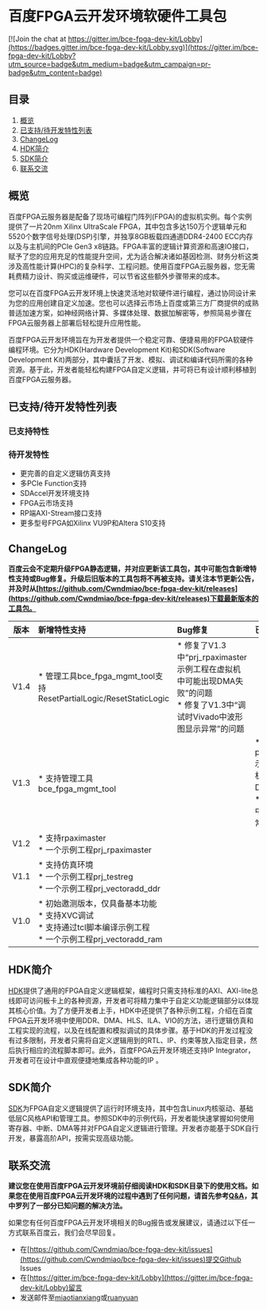 # 百度FPGA云开发环境软硬件工具包

[![Join the chat at https://gitter.im/bce-fpga-dev-kit/Lobby](https://badges.gitter.im/bce-fpga-dev-kit/Lobby.svg)](https://gitter.im/bce-fpga-dev-kit/Lobby?utm_source=badge&utm_medium=badge&utm_campaign=pr-badge&utm_content=badge)

## 目录

1. [概览](#overview)
1. [已支持/待开发特性列表](#featurelist)
1. [ChangeLog](#changelog)
1. [HDK简介](#hdk)
1. [SDK简介](#sdk)
1. [联系交流](#contact)

<a name="overview"></a>
## 概览

百度FPGA云服务器是配备了现场可编程门阵列(FPGA)的虚拟机实例。每个实例提供了一片20nm Xilinx UltraScale FPGA，其中包含多达150万个逻辑单元和5520个数字信号处理(DSP)引擎，并独享8GB板载四通道DDR4-2400 ECC内存以及与主机间的PCIe Gen3 x8链路。FPGA丰富的逻辑计算资源和高速IO接口，赋予了您的应用充足的性能提升空间，尤为适合解决诸如基因检测、财务分析这类涉及高性能计算(HPC)的复杂科学、工程问题。使用百度FPGA云服务器，您无需耗费精力设计、购买或运维硬件，可以节省这些额外步骤带来的成本。

您可以在百度FPGA云开发环境上快速灵活地对软硬件进行编程，通过协同设计来为您的应用创建自定义加速。您也可以选择云市场上百度或第三方厂商提供的成熟普适加速方案，如神经网络计算、多媒体处理、数据加解密等，参照简易步骤在FPGA云服务器上部署后轻松提升应用性能。

百度FPGA云开发环境旨在为开发者提供一个稳定可靠、便捷易用的FPGA软硬件编程环境。它分为HDK(Hardware Development Kit)和SDK(Software Development Kit)两部分，其中囊括了开发、模拟、调试和编译代码所需的各种资源。基于此，开发者能轻松构建FPGA自定义逻辑，并可将已有设计顺利移植到百度FPGA云服务器。

<a name="featurelist"></a>
## 已支持/待开发特性列表

### 已支持特性

### 待开发特性

* 更完善的自定义逻辑仿真支持
* 多PCIe Function支持
* SDAccel开发环境支持
* FPGA云市场支持
* RP端AXI-Stream接口支持
* 更多型号FPGA如Xilinx VU9P和Altera S10支持

<a name="changelog"></a>
## ChangeLog

**百度云会不定期升级FPGA静态逻辑，并对应更新该工具包，其中可能包含新增特性支持或Bug修复。升级后旧版本的工具包将不再被支持。请关注本节更新公告，并及时从[https://github.com/Cwndmiao/bce-fpga-dev-kit/releases](https://github.com/Cwndmiao/bce-fpga-dev-kit/releases)下载最新版本的工具包。**

| 版本 | 新增特性支持 | Bug修复 | 已知问题 |
| :--: | :----------- | :------ | :------- |
| V1.4 | * 管理工具bce_fpga_mgmt_tool支持ResetPartialLogic/ResetStaticLogic | * 修复了V1.3中“prj_rpaximaster示例工程在虚拟机中可能出现DMA失败”的问题 </br> * 修复了V1.3中“调试时Vivado中波形图显示异常”的问题 | |
| V1.3 | * 支持管理工具bce_fpga_mgmt_tool | | * prj_rpaximaster示例工程在虚拟机中可能出现DMA失败 </br> * 调试时Vivado中波形图显示异常 |
| V1.2 | * 支持rpaximaster </br> * 一个示例工程prj_rpaximaster | | |
| V1.1 | * 支持仿真环境 </br> * 一个示例工程prj_testreg </br> * 一个示例工程prj_vectoradd_ddr | | |
| V1.0 | * 初始邀测版本，仅具备基本功能 </br> * 支持XVC调试 </br> * 支持通过tcl脚本编译示例工程 </br> * 一个示例工程prj_vectoradd_ram | | |

<a name="hdk"></a>
## HDK简介

[HDK](./hdk)提供了通用的FPGA自定义逻辑框架，编程时只需支持标准的AXI、AXI-lite总线即可访问板卡上的各种资源，开发者可将精力集中于自定义功能逻辑部分以体现其核心价值。为了方便开发者上手，HDK中还提供了各种示例工程，介绍在百度FPGA云开发环境中使用DDR、DMA、HLS、ILA、VIO的方法，进行逻辑仿真和工程实现的流程，以及在线配置和模拟调试的具体步骤。基于HDK的开发过程没有过多限制，开发者只需将自定义逻辑用到的RTL、IP、约束等放入指定目录，然后执行相应的流程脚本即可。此外，百度FPGA云开发环境还支持IP Integrator，开发者可在设计中直观便捷地集成各种功能的IP 。

<a name="sdk"></a>
## SDK简介

[SDK](./sdk)为FPGA自定义逻辑提供了运行时环境支持，其中包含Linux内核驱动、基础低层C风格API和管理工具。参照SDK中的示例代码，开发者能快速掌握如何使用寄存器、中断、DMA等并对FPGA自定义逻辑进行管理。开发者亦能基于SDK自行开发，暴露高阶API，按需实现高级功能。

<a name="contact"></a>
## 联系交流

**建议您在使用百度FPGA云开发环境前仔细阅读HDK和SDK目录下的使用文档。如果您在使用百度FPGA云开发环境的过程中遇到了任何问题，请首先参考[Q&A](./Q&A.md)，其中罗列了一部分已知问题的解决方法。**

如果您有任何百度FPGA云开发环境相关的Bug报告或发展建议，请通过以下任一方式联系百度云，我们会尽早回复。

* 在[https://github.com/Cwndmiao/bce-fpga-dev-kit/issues](https://github.com/Cwndmiao/bce-fpga-dev-kit/issues)提交Github Issues
* 在[https://gitter.im/bce-fpga-dev-kit/Lobby](https://gitter.im/bce-fpga-dev-kit/Lobby)留言
* 发送邮件至<a href="mailto:miaotianxiang@baidu.com">miaotianxiang</a>或<a href="mailto:ruanyuan@baidu.com">ruanyuan</a>

